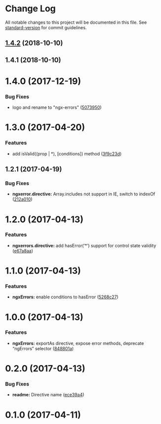 # Change Log

All notable changes to this project will be documented in this file. See [standard-version](https://github.com/conventional-changelog/standard-version) for commit guidelines.

<a name="1.4.2"></a>
## [1.4.2](https://github.com/PolarCape/ngx-errors/compare/v1.4.1...v1.4.2) (2018-10-10)



<a name="1.4.1"></a>
## 1.4.1 (2018-10-10)



<a name="1.4.0"></a>
# 1.4.0 (2017-12-19)


### Bug Fixes

* logo and rename to "ngx-errors" ([5073950](https://github.com/PolarCape/ngx-errors/commit/5073950))



<a name="1.3.0"></a>
# 1.3.0 (2017-04-20)


### Features

* add isValid((prop | *), [conditions]) method ([3f9c23d](https://github.com/PolarCape/ngx-errors/commit/3f9c23d))



<a name="1.2.1"></a>
## 1.2.1 (2017-04-19)


### Bug Fixes

* **ngxerror.directive:** Array.includes not support in IE, switch to indexOf ([212a010](https://github.com/PolarCape/ngx-errors/commit/212a010))



<a name="1.2.0"></a>
# 1.2.0 (2017-04-13)


### Features

* **ngxerrors.directive:** add hasError(‘*’) support for control state validity ([e67a8aa](https://github.com/PolarCape/ngx-errors/commit/e67a8aa))



<a name="1.1.0"></a>
# 1.1.0 (2017-04-13)


### Features

* **ngxErrors:** enable conditions to hasError ([5268c27](https://github.com/PolarCape/ngx-errors/commit/5268c27))



<a name="1.0.0"></a>
# 1.0.0 (2017-04-13)


### Features

* **ngxErrors:** exportAs directive, expose error methods, deprecate “ngErrors” selector ([848801a](https://github.com/PolarCape/ngx-errors/commit/848801a))



<a name="0.2.0"></a>
# 0.2.0 (2017-04-13)


### Bug Fixes

* **readme:** Directive name ([ece39a4](https://github.com/PolarCape/ngx-errors/commit/ece39a4))



<a name="0.1.0"></a>
# 0.1.0 (2017-04-11)
